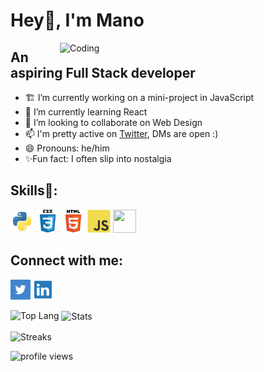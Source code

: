 # Hey👋, I'm Mano

<img align="right" alt="Coding" width="425" src="https://cdn.dribbble.com/users/3859528/screenshots/9164402/media/730597676ca0663238bb350aed97f848.gif">

## An aspiring Full Stack developer

- 🏗 I’m currently working on a mini-project in JavaScript
- 🌱 I’m currently learning React
- 👯 I’m looking to collaborate on Web Design 
- 📫 I'm pretty active on <a href="https://twitter.com/mano__08">Twitter</a>, DMs are open :)
- 😄 Pronouns: he/him
- ✨Fun fact: I often slip into nostalgia

<!--🙃 I’m looking for help with React.js-->

## Skills🍳:

<img height="37" width="37" src="https://raw.githubusercontent.com/devicons/devicon/master/icons/python/python-original.svg"> <img height="37" width="37" src="https://raw.githubusercontent.com/devicons/devicon/master/icons/css3/css3-original-wordmark.svg"> <img height="37" width="37" src="https://raw.githubusercontent.com/devicons/devicon/master/icons/html5/html5-original-wordmark.svg"> <img height="37" width="37" src="https://raw.githubusercontent.com/devicons/devicon/master/icons/javascript/javascript-original.svg"> <img height="37" width="37" src="https://www.vectorlogo.zone/logos/figma/figma-icon.svg">

## Connect with me:

<a href="https://twitter.com/mano__08" target="_blank"><img height="32" width="32" src="Twitter Icon.svg" /></a>
<a href="https://www.linkedin.com/in/mano-w-827850227/" target="_blank"><img height="32" width="32" src="Linkedin Icon2.svg" /></a>

<!--
<a href="https://github.com/Mano-08">
  <img align="left" src="https://github-readme-stats.vercel.app/api?username=Mano-08&hide=stars&show_icons=true&theme=algolia"/>
  <img align="left" src="https://github-readme-stats.vercel.app/api/top-langs?username=unnati914&show_icons=true&locale=en&layout=compact" alt="unnati914" />
</a>
-->
<p><img align="left" src="https://github-readme-stats.vercel.app/api/top-langs?username=Mano-08&show_icons=true&locale=en&layout=compact&theme=algolia" alt="Top Lang" /></p>

<p>&nbsp;<img align="center" src="https://github-readme-stats.vercel.app/api?username=Mano-08&show_icons=true&locale=en&theme=algolia" alt="Stats" /></p>

<p><img align="center" src="https://github-readme-streak-stats.herokuapp.com/?user=Mano-08" alt="Streaks" /></p>

![profile views](https://komarev.com/ghpvc/?username=Mano-08&style=flat&color=blue&label=Profile+Views)
